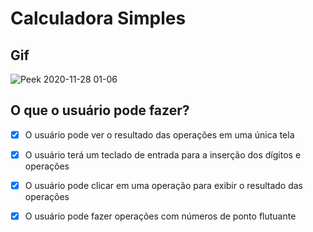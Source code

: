 # Calculadora Simples

## Gif
![Peek 2020-11-28 01-06](https://user-images.githubusercontent.com/67978032/100493737-bfb1aa80-3118-11eb-918a-ffecbe1545b2.gif)

## O que o usuário pode fazer?

- [x] O usuário pode ver o resultado das operações em uma única tela
- [x] O usuário terá um teclado de entrada para a inserção dos dígitos e operações
- [x] O usuário pode clicar em uma operação para exibir o resultado das operações
- [x] O usuário pode fazer operações com números de ponto flutuante

